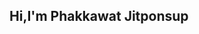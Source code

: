 ## Hi,I'm Phakkawat Jitponsup

<div>
    <img src="">
</div>
<script src="https://cdn.lordicon.com/libs/mssddfmo/lord-icon-2.1.0.js"></script>
<lord-icon
    src="https://cdn.lordicon.com/nocovwne.json"
    trigger="loop"
    colors="primary:#000000,secondary:#000000"
    stroke="100"
    style="width:200px;height:200px"
</lord-icon>
